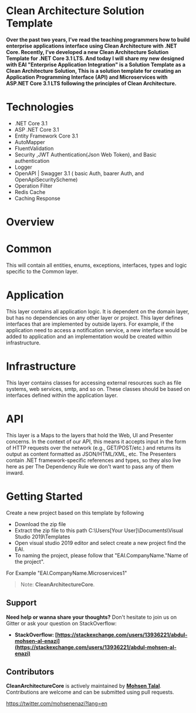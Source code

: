 # Clean Architecture Solution Template


**Over the past two years, I’ve read the teaching programmers how to build enterprise applications interface using Clean Architecture with .NET Core. Recently, I’ve developed a new Clean Architecture Solution Template for .NET Core 3.1 LTS.
And today I will share my new designed with EAI "Enterprise Application Integration" is a Solution Template as a Clean Architecture Solution,
This is a solution template for creating an Application Programming Interface (API) and Microservices with ASP.NET Core 3.1 LTS following the principles of Clean Architecture.**


# Technologies
 * .NET Core 3.1
 * ASP .NET Core 3.1
 * Entity Framework Core 3.1
 * AutoMapper
 * FluentValidation
 * Security ,JWT Authentication(Json Web Token), and Basic authentication
 * Logger
 * OpenAPI | Swagger 3.1 ( basic Auth, baarer Auth, and OpenApiSecurityScheme)
 * Operation Filter
 * Redis Cache
 * Caching Response
 
# Overview 
 # Common
 This will contain all entities, enums, exceptions, interfaces, types and logic specific to the Common layer.

 # Application
This layer contains all application logic. It is dependent on the domain layer, but has no dependencies on any other layer or project. This layer defines interfaces that are implemented by outside layers. For example, if the application need to access a notification service, a new interface would be added to application and an implementation would be created within infrastructure.

 # Infrastructure
 This layer contains classes for accessing external resources such as file systems, web services, smtp, and so on. These classes should be based on interfaces defined within     the application layer.
 
 # API
 This layer is a Maps to the layers that hold the Web, UI and Presenter concerns. In the context of our API, this means it accepts input in the form of HTTP requests over the   network (e.g., GET/POST/etc.) and returns its output as content formatted as JSON/HTML/XML, etc. The Presenters contain .NET framework-specific references and types, so they also live here as per The Dependency Rule we don't want to pass any of them inward.
 # Getting Started

Create a new project based on this template by following 
 * Download the zip file
 * Extract the zip file to this path
C:\Users\[Your User]\Documents\Visual Studio 2019\Templates
 * Open visual studio 2019 editor and select create a new project find the EAI. 
 * To naming the project, please follow that "EAI.CompanyName."Name of the project".
  
  For Example "EAI.CompanyName.Microservices1"

> Note: **CleanArchitectureCore**.
## Support

**Need help or wanna share your thoughts?** Don't hesitate to join us on Gitter or ask your question on StackOverflow:

- **StackOverflow: [https://stackexchange.com/users/13936221/abdul-mohsen-al-enazi](https://stackexchange.com/users/13936221/abdul-mohsen-al-enazi)**

## Contributors

**CleanArchitectureCore** is actively maintained by **[Mohsen Talal](https://github.com/mohsenTalal)**. Contributions are welcome and can be submitted using pull requests.

https://twitter.com/mohsenenazi?lang=en
